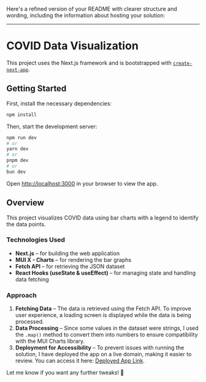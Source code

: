 Here's a refined version of your README with clearer structure and wording, including the information about hosting your solution:

---

# COVID Data Visualization

This project uses the Next.js framework and is bootstrapped with [`create-next-app`](https://nextjs.org/docs/app/api-reference/cli/create-next-app).

## Getting Started

First, install the necessary dependencies:

```bash
npm install
```

Then, start the development server:

```bash
npm run dev
# or
yarn dev
# or
pnpm dev
# or
bun dev
```

Open [http://localhost:3000](http://localhost:3000) in your browser to view the app.

## Overview

This project visualizes COVID data using bar charts with a legend to identify the data points.

### Technologies Used

-   **Next.js** – for building the web application
-   **MUI X - Charts** – for rendering the bar graphs
-   **Fetch API** – for retrieving the JSON dataset
-   **React Hooks (useState & useEffect)** – for managing state and handling data fetching

### Approach

1. **Fetching Data** – The data is retrieved using the Fetch API. To improve user experience, a loading screen is displayed while the data is being processed.
2. **Data Processing** – Since some values in the dataset were strings, I used the `.map()` method to convert them into numbers to ensure compatibility with the MUI Charts library.
3. **Deployment for Accessibility** – To prevent issues with running the solution, I have deployed the app on a live domain, making it easier to review. You can access it here: [Deployed App Link](_insert_link_here_).

Let me know if you want any further tweaks! 🚀
